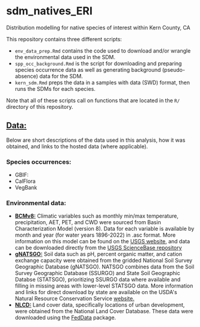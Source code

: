 # sdm_natives_ERI
Distribution modelling for native species of interest within Kern County, CA

This repository contains three different scripts:
* `env_data_prep.Rmd` contains the code used to download and/or wrangle the environmental data used in the SDM.
* `spp_occ_background.Rmd` is the script for downloading and preparing species occurrence data as well as generating background (pseudo-absence) data for the SDM.
* `kern_sdm.Rmd` preps the data in a samples with data (SWD) format, then runs the SDMs for each species. 

Note that all of these scripts call on functions that are located in the `R/` directory of this repository. 

## <ins>Data:</ins>
Below are short descriptions of the data used in this analysis, how it was obtained, and links to the hosted data (where applicable). 

### Species occurrences:
* GBIF: 
* CalFlora
* VegBank

### Environmental data:
* **<ins>BCMv8:</ins>** Climatic variables such as monthly min/max temperature, precipitation, AET, PET, and CWD were sourced from Basin Characterization Model (version 8). Data for each variable is available by month and year (for water years 1896-2022) in .asc format. More information on this model can be found on the [USGS website](https://www.usgs.gov/publications/basin-characterization-model-a-regional-water-balance-software-package "Model report"), and data can be downloaded directly from the [USGS ScienceBase repository](https://www.sciencebase.gov/catalog/item/5f29c62d82cef313ed9edb39 "BCMv8 Repository")
* **<ins>gNATSGO:</ins>** Soil data such as pH, percent organic matter, and cation exchange capacity were obtained from the gridded National Soil Survey Geographic Database (gNATSGO). NATSGO combines data from the Soil Survey Geographic Database (SSURGO) and State Soil Geographic Databse (STATSGO), prioritizing SSURGO data where available and filling in missing areas with lower-level STATSGO data. More information and links for direct download by state are available on the USDA's Natural Resource Conservation Service [website.](https://www.nrcs.usda.gov/resources/data-and-reports/gridded-national-soil-survey-geographic-database-gnatsgo)
* **<ins>NLCD:</ins>** Land cover data, specifically locations of urban development, were obtained from the National Land Cover Database. These data were downloaded using the [FedData](https://github.com/ropensci/FedData "FedData GitHub") package.
  
